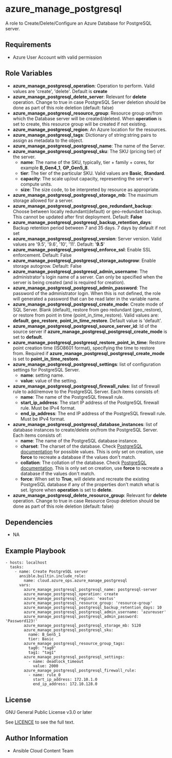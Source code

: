 azure_manage_postgresql
==================

A role to Create/Delete/Configure an Azure Database for PostgreSQL server.

Requirements
------------

* Azure User Account with valid permission

Role Variables
--------------

* **azure_manage_postgresql_operation**: Operation to perform. Valid values are 'create', 'delete'. Default is **create**
* **azure_manage_postgresql_delete_server**: Relevant for **delete** operation. Change to true in case PostgreSQL Server deletion should be done as part of this role deletion (default: false)
* **azure_manage_postgresql_resource_group**: Resource group on/from which the Database server will be created/deleted. When **operation** is set to create, this resource group will be created if not existing.
* **azure_manage_postgresql_region**: An Azure location for the resources.
* **azure_manage_postgresql_tags**: Dictionary of string:string pairs to assign as metadata to the object.
* **azure_manage_postgresql_postgresql_name**: The name of the Server.
* **azure_manage_postgresql_postgresql_sku**: The SKU (pricing tier) of the server.
  - **name**: The name of the SKU, typically, tier + family + cores, for example **B_Gen4_1**, **GP_Gen5_8**.
  - **tier**: The tier of the particular SKU. Valid values are **Basic**, **Standard**.
  - **capacity**: The scale up/out capacity, representing the server's compute units.
  - **size**: The size code, to be interpreted by resource as appropriate.
* **azure_manage_postgresql_postgresql_storage_mb**: The maximum storage allowed for a server.
* **azure_manage_postgresql_postgresql_geo_redundant_backup**: Choose between locally redundant(default) or geo-redundant backup. This cannot be updated after first deployment. Default: **False**
* **azure_manage_postgresql_postgresql_backup_retention_days**: Backup retention period between 7 and 35 days. 7 days by default if not set
* **azure_manage_postgresql_postgresql_version**: Server version. Valid values are '9.5', '9.6', '10', '11'. Default: '**9.5**'
* **azure_manage_postgresql_postgresql_enforce_ssl**: Enable SSL enforcement. Default: False
* **azure_manage_postgresql_postgresql_storage_autogrow**: Enable storage autogrow. Default: False
* **azure_manage_postgresql_postgresql_admin_username**: The administrator's login name of a server. Can only be specified when the server is being created (and is required for creation).
* **azure_manage_postgresql_postgresql_admin_password**: The password of the administrator login. When this is not defined, the role will generated a password that can be read later in the variable name.
* **azure_manage_postgresql_postgresql_create_mode**: Create mode of SQL Server. Blank (default), restore from geo redundant (geo_restore), or restore from point in time (point_in_time_restore). Valid values are: **default**, **geo_restore**, **point_in_time_restore**. Default value is 'default'.
* **azure_manage_postgresql_postgresql_source_server_id**: Id of the source server if **azure_manage_postgresql_postgresql_create_mode** is set to **default**.
* **azure_manage_postgresql_postgresql_restore_point_in_time**: Restore point creation time (ISO8601 format), specifying the time to restore from. Required if **azure_manage_postgresql_postgresql_create_mode** is set to **point_in_time_restore**.
* **azure_manage_postgresql_postgresql_settings**: list of configuration settings for PostgreSQL Server. 
  - **name**: setting name.
  - **value**: value of the setting.
* **azure_manage_postgresql_postgresql_firewall_rules**: list of firewall rule to add/remove to the PostgreSQL Server. Each items consists of:
  - **name**: The name of the PostgreSQL firewall rule.
  - **start_ip_address**: The start IP address of the PostgreSQL firewall rule. Must be IPv4 format.
  - **end_ip_address**: The end IP address of the PostgreSQL firewall rule. Must be IPv4 format.
* **azure_manage_postgresql_postgresql_database_instances**: list of database instances to create/delete on/from the PostgreSQL Server. Each items consists of:
  - **name**: The name of the PostgreSQL database instance.
  - **charset**: The charset of the database. Check [PostgreSQL documentation](https://www.postgresql.org/docs/9.3/multibyte.html) for possible values. This is only set on creation, use **force** to recreate a database if the values don't match.
  - **collation**: The collation of the database. Check [PostgreSQL documentation](https://www.postgresql.org/docs/9.1/collation.html). This is only set on creation, use **force** to recreate a database if the values don't match.
  - **force**:  When set to **True**, will delete and recreate the existing PostgreSQL database if any of the properties don't match what is set. Ignore when **operation** is set to **delete**.
* **azure_manage_postgresql_delete_resource_group**: Relevant for **delete** operation. Change to true in case Resource Group deletion should be done as part of this role deletion (default: false) 


Dependencies
------------

- NA

Example Playbook
----------------

    - hosts: localhost
      tasks:
        - name: Create PostgreSQL server
          ansible.builtin.include_role:
            name: cloud.azure_ops.azure_manage_postgresql
          vars:
            azure_manage_postgresql_postgresql_name: postgresql-server
            azure_manage_postgresql_operation: create
            azure_manage_postgresql_region: 'eastus'
            azure_manage_postgresql_resource_group: 'resource-group'
            azure_manage_postgresql_postgresql_backup_retention_days: 10
            azure_manage_postgresql_postgresql_admin_username: 'azureuser'
            azure_manage_postgresql_postgresql_admin_password: 'Password123!'
            azure_manage_postgresql_postgresql_storage_mb: 5120
            azure_manage_postgresql_postgresql_sku:
              name: B_Gen5_1
              tier: Basic
            azure_manage_postgresql_resource_group_tags:
              tag0: "tag0"
              tag1: "tag1"
            azure_manage_postgresql_postgresql_settings:
              - name: deadlock_timeout
                value: 2000
            azure_manage_postgresql_postgresql_firewall_rule:
              - name: rule_0
                start_ip_address: 172.10.1.0
                end_ip_address: 172.10.128.0

License
-------

GNU General Public License v3.0 or later

See [LICENCE](https://github.com/redhat-cop/cloud.azure_ops/blob/main/LICENSE) to see the full text.

Author Information
------------------

- Ansible Cloud Content Team
